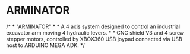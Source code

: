 # ARMINATOR
/*                                            *                                           "ARMINATOR"   *                                             *         A 4 axis system designed to control an industrial excavator arm moving 4 hydraulic levers.  *           * CNC shield V3 and 4 screw stepper motors, controlled by XBOX360 USB joypad connected via USB host to ARDUINO MEGA ADK.  */
